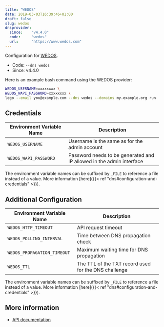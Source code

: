```yaml
---
title: "WEDOS"
date: 2019-03-03T16:39:46+01:00
draft: false
slug: wedos
dnsprovider:
  since:    "v4.4.0"
  code:     "wedos"
  url:      "https://www.wedos.com"
---
```


<!-- THIS DOCUMENTATION IS AUTO-GENERATED. PLEASE DO NOT EDIT. -->
<!-- providers/dns/wedos/wedos.toml -->
<!-- THIS DOCUMENTATION IS AUTO-GENERATED. PLEASE DO NOT EDIT. -->


Configuration for [WEDOS](https://www.wedos.com).


<!--more-->

- Code: `--dns wedos`
- Since: v4.4.0


Here is an example bash command using the WEDOS provider:

```bash
WEDOS_USERNAME=xxxxxxxx \
WEDOS_WAPI_PASSWORD=xxxxxxxx \
lego --email you@example.com --dns wedos --domains my.example.org run
```




## Credentials

| Environment Variable Name | Description |
|-----------------------|-------------|
| `WEDOS_USERNAME` | Username is the same as for the admin account |
| `WEDOS_WAPI_PASSWORD` | Password needs to be generated and IP allowed in the admin interface |

The environment variable names can be suffixed by `_FILE` to reference a file instead of a value.
More information [here]({{< ref "dns#configuration-and-credentials" >}}).


## Additional Configuration

| Environment Variable Name | Description |
|--------------------------------|-------------|
| `WEDOS_HTTP_TIMEOUT` | API request timeout |
| `WEDOS_POLLING_INTERVAL` | Time between DNS propagation check |
| `WEDOS_PROPAGATION_TIMEOUT` | Maximum waiting time for DNS propagation |
| `WEDOS_TTL` | The TTL of the TXT record used for the DNS challenge |

The environment variable names can be suffixed by `_FILE` to reference a file instead of a value.
More information [here]({{< ref "dns#configuration-and-credentials" >}}).




## More information

- [API documentation](https://kb.wedos.com/en/kategorie/wapi-api-interface/wdns-en/)

<!-- THIS DOCUMENTATION IS AUTO-GENERATED. PLEASE DO NOT EDIT. -->
<!-- providers/dns/wedos/wedos.toml -->
<!-- THIS DOCUMENTATION IS AUTO-GENERATED. PLEASE DO NOT EDIT. -->
